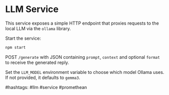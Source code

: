 # LLM Service

This service exposes a simple HTTP endpoint that proxies requests to the local LLM via the `ollama` library.

Start the service:

```bash
npm start
```

POST `/generate` with JSON containing `prompt`, `context` and optional `format` to receive the generated reply.

Set the `LLM_MODEL` environment variable to choose which model Ollama uses. If
not provided, it defaults to `gemma3`.

#hashtags: #llm #service #promethean
